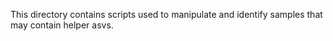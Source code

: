 This directory contains scripts used to manipulate and identify samples that
may contain helper asvs.